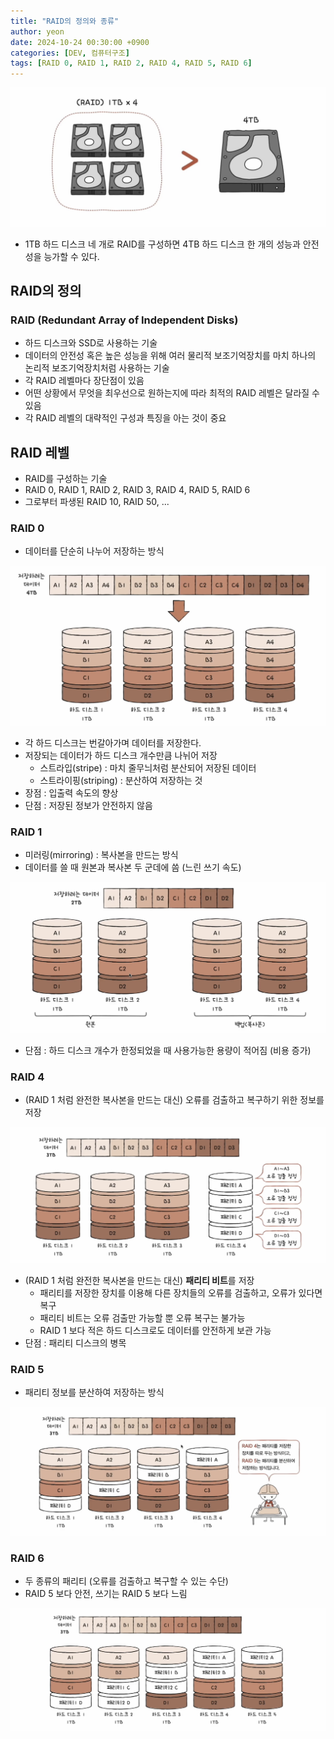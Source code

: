 ```yaml
---
title: "RAID의 정의와 종류"
author: yeon
date: 2024-10-24 00:30:00 +0900
categories: [DEV, 컴퓨터구조]
tags: [RAID 0, RAID 1, RAID 2, RAID 4, RAID 5, RAID 6]
---
```


![alt text](/assets/img/컴퓨터구조/RAID의정의와종류/image.png)
- 1TB 하드 디스크 네 개로 RAID를 구성하면 4TB 하드 디스크 한 개의 성능과 안전성을 능가할 수 있다.

## RAID의 정의

### RAID (Redundant Array of Independent Disks)

- 하드 디스크와 SSD로 사용하는 기술
- 데이터의 안전성 혹은 높은 성능을 위해 여러 물리적 보조기억장치를 마치 하나의 논리적 보조기억장치처럼 사용하는 기술
- 각 RAID 레벨마다 장단점이 있음
- 어떤 상황에서 무엇을 최우선으로 원하는지에 따라 최적의 RAID 레벨은 달라질 수 있음
- 각 RAID 레벨의 대략적인 구성과 특징을 아는 것이 중요

## RAID 레벨

- RAID를 구성하는 기술
- RAID 0, RAID 1, RAID 2, RAID 3, RAID 4, RAID 5, RAID 6
- 그로부터 파생된 RAID 10, RAID 50, ...

### RAID 0

- 데이터를 단순히 나누어 저장하는 방식

![alt text](/assets/img/컴퓨터구조/RAID의정의와종류/image-1.png)

- 각 하드 디스크는 번갈아가며 데이터를 저장한다.
- 저장되는 데이터가 하드 디스크 개수만큼 나뉘어 저장
    - 스트라입(stripe) : 마치 줄무늬처럼 분산되어 저장된 데이터
    - 스트라이핑(striping) : 분산하여 저장하는 것
- 장점 : 입출력 속도의 향상
- 단점 : 저장된 정보가 안전하지 않음

### RAID 1

- 미러링(mirroring) : 복사본을 만드는 방식
- 데이터를 쓸 때 원본과 복사본 두 군데에 씀 (느린 쓰기 속도)

![alt text](/assets/img/컴퓨터구조/RAID의정의와종류/image-2.png)

- 단점 : 하드 디스크 개수가 한정되었을 때 사용가능한 용량이 적어짐 (비용 증가)

### RAID 4

- (RAID 1 처럼 완전한 복사본을 만드는 대신) 오류를 검출하고 복구하기 위한 정보를 저장

![alt text](/assets/img/컴퓨터구조/RAID의정의와종류/image-3.png)

- (RAID 1 처럼 완전한 복사본을 만드는 대신) **패리티 비트**를 저장
    - 패리티를 저장한 장치를 이용해 다른 장치들의 오류를 검출하고, 오류가 있다면 복구
    - 패리티 비트는 오류 검출만 가능할 뿐 오류 복구는 불가능
    - RAID 1 보다 적은 하드 디스크로도 데이터를 안전하게 보관 가능
- 단점 : 패리티 디스크의 병목

### RAID 5

- 패리티 정보를 분산하여 저장하는 방식

![alt text](/assets/img/컴퓨터구조/RAID의정의와종류/image-4.png)

### RAID 6

- 두 종류의 패리티 (오류를 검출하고 복구할 수 있는 수단)
- RAID 5 보다 안전, 쓰기는 RAID 5 보다 느림

![alt text](/assets/img/컴퓨터구조/RAID의정의와종류/image-5.png)